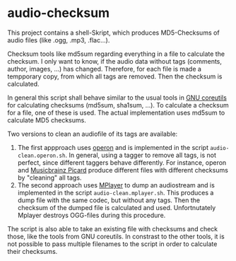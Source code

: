 # audio-checksum
This project contains a shell-Skript, which produces MD5-Checksums of audio files (like .ogg, .mp3, .flac...).

Checksum tools like md5sum regarding everything in a file to calculate the checksum. I only want to know, if the audio data without tags (comments, author, images, ...) has changed. Therefore, for each file is made a tempporary copy, from which all tags are removed. Then the checksum is calculated.

In general this script shall behave similar to the usual tools in [GNU coreutils](http://www.gnu.org/software/coreutils/coreutils.html) for calculating checksums (md5sum, sha1sum, ...). To calculate a checksum for a file, one of these is used. The actual implementation uses md5sum to calculate MD5 checksums.

Two versions to clean an audiofile of its tags are available:

1. The first appproach uses [operon](https://quodlibet.readthedocs.io) and is implemented in the script `audio-clean.operon.sh`. In general, using a tagger to remove all tags, is not perfect, since different taggers behave differently. For instance, operon  and  [Musicbrainz Picard](https://picard.musicbrainz.org/) produce different files with different checksums by "cleaning" all tags.
2. The second approach uses  [MPlayer](http://www.mplayerhq.hu) to dump an audiostream and is implemented in the script `audio-clean.mplayer.sh`. This produces a dump file with the same codec, but without any tags. Then the checksum of the dumped file is calculated and used. Unfortnutately Mplayer destroys OGG-files during this procedure.

The script is also able to take an existing file with checksums and check those, like the tools from GNU coreutils.
In constrast to the other tools, it is not possible to pass multiple filenames to the script in order to calculate their checksums.
